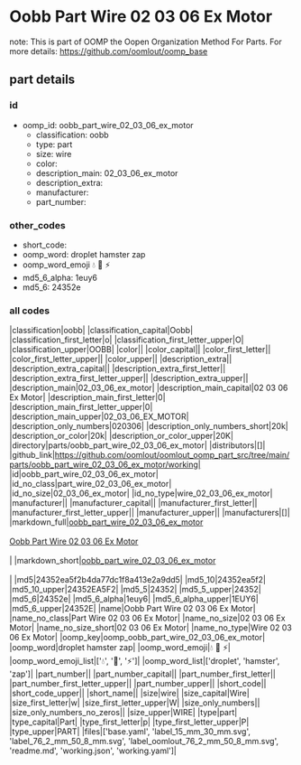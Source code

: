 # Oobb Part Wire 02 03 06 Ex Motor  

note: This is part of OOMP the Oopen Organization Method For Parts. For more details: https://github.com/oomlout/oomp_base

##  part details





### id
* oomp_id: oobb_part_wire_02_03_06_ex_motor
  * classification: oobb
  * type: part
  * size: wire
  * color: 
  * description_main: 02_03_06_ex_motor
  * description_extra: 
  * manufacturer: 
  * part_number: 

### other_codes
* short_code: 
* oomp_word: droplet hamster zap
* oomp_word_emoji :droplet: :hamster: :zap:
* md5_6_alpha: 1euy6
* md5_6: 24352e

### all codes 
|classification|oobb|
|classification_capital|Oobb|
|classification_first_letter|o|
|classification_first_letter_upper|O|
|classification_upper|OOBB|
|color||
|color_capital||
|color_first_letter||
|color_first_letter_upper||
|color_upper||
|description_extra||
|description_extra_capital||
|description_extra_first_letter||
|description_extra_first_letter_upper||
|description_extra_upper||
|description_main|02_03_06_ex_motor|
|description_main_capital|02 03 06 Ex Motor|
|description_main_first_letter|0|
|description_main_first_letter_upper|0|
|description_main_upper|02_03_06_EX_MOTOR|
|description_only_numbers|020306|
|description_only_numbers_short|20k|
|description_or_color|20k|
|description_or_color_upper|20K|
|directory|parts/oobb_part_wire_02_03_06_ex_motor|
|distributors|[]|
|github_link|https://github.com/oomlout/oomlout_oomp_part_src/tree/main/parts/oobb_part_wire_02_03_06_ex_motor/working|
|id|oobb_part_wire_02_03_06_ex_motor|
|id_no_class|part_wire_02_03_06_ex_motor|
|id_no_size|02_03_06_ex_motor|
|id_no_type|wire_02_03_06_ex_motor|
|manufacturer||
|manufacturer_capital||
|manufacturer_first_letter||
|manufacturer_first_letter_upper||
|manufacturer_upper||
|manufacturers|[]|
|markdown_full|[oobb_part_wire_02_03_06_ex_motor](https://github.com/oomlout/oomlout_oomp_part_src/tree/main/parts/oobb_part_wire_02_03_06_ex_motor/working)<br>[](https://github.com/oomlout/oomlout_oomp_part_src/tree/main/parts/oobb_part_wire_02_03_06_ex_motor/working)<br>[Oobb Part Wire 02 03 06 Ex Motor](https://github.com/oomlout/oomlout_oomp_part_src/tree/main/parts/oobb_part_wire_02_03_06_ex_motor/working)<br><br>|
|markdown_short|[oobb_part_wire_02_03_06_ex_motor](https://github.com/oomlout/oomlout_oomp_part_src/tree/main/parts/oobb_part_wire_02_03_06_ex_motor/working)<br><br>|
|md5|24352ea5f2b4da77dc1f8a413e2a9dd5|
|md5_10|24352ea5f2|
|md5_10_upper|24352EA5F2|
|md5_5|24352|
|md5_5_upper|24352|
|md5_6|24352e|
|md5_6_alpha|1euy6|
|md5_6_alpha_upper|1EUY6|
|md5_6_upper|24352E|
|name|Oobb Part Wire 02 03 06 Ex Motor|
|name_no_class|Part Wire 02 03 06 Ex Motor|
|name_no_size|02 03 06 Ex Motor|
|name_no_size_short|02 03 06 Ex Motor|
|name_no_type|Wire 02 03 06 Ex Motor|
|oomp_key|oomp_oobb_part_wire_02_03_06_ex_motor|
|oomp_word|droplet hamster zap|
|oomp_word_emoji|:droplet: :hamster: :zap:|
|oomp_word_emoji_list|[':droplet:', ':hamster:', ':zap:']|
|oomp_word_list|['droplet', 'hamster', 'zap']|
|part_number||
|part_number_capital||
|part_number_first_letter||
|part_number_first_letter_upper||
|part_number_upper||
|short_code||
|short_code_upper||
|short_name||
|size|wire|
|size_capital|Wire|
|size_first_letter|w|
|size_first_letter_upper|W|
|size_only_numbers||
|size_only_numbers_no_zeros||
|size_upper|WIRE|
|type|part|
|type_capital|Part|
|type_first_letter|p|
|type_first_letter_upper|P|
|type_upper|PART|
|files|['base.yaml', 'label_15_mm_30_mm.svg', 'label_76_2_mm_50_8_mm.svg', 'label_oomlout_76_2_mm_50_8_mm.svg', 'readme.md', 'working.json', 'working.yaml']|

